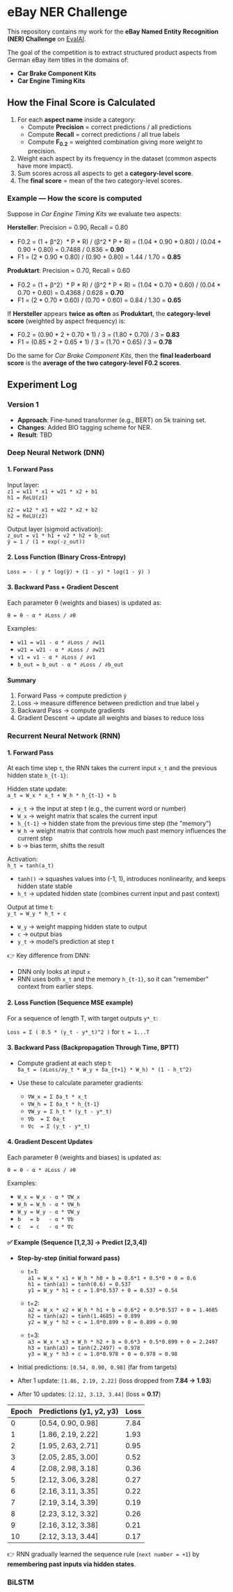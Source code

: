 # eBay NER Challenge

This repository contains my work for the **eBay Named Entity Recognition (NER) Challenge** on [EvalAI](https://eval.ai/web/challenges/challenge-page/2508/overview).

The goal of the competition is to extract structured product aspects from German eBay item titles in the domains of:
- **Car Brake Component Kits**  
- **Car Engine Timing Kits**

## How the Final Score is Calculated
1. For each **aspect name** inside a category:
   - Compute **Precision** = correct predictions / all predictions  
   - Compute **Recall** = correct predictions / all true labels  
   - Compute **F<sub>0.2</sub>** = weighted combination giving more weight to precision.
2. Weight each aspect by its frequency in the dataset (common aspects have more impact).  
3. Sum scores across all aspects to get a **category-level score**.  
4. The **final score** = mean of the two category-level scores.

### Example — How the score is computed

Suppose in *Car Engine Timing Kits* we evaluate two aspects:

**Hersteller**: Precision = 0.90, Recall = 0.80  
- F0.2 = (1 + β^2）* P * R) / (β^2 * P + R) = (1.04 * 0.90 * 0.80) / (0.04 * 0.90 + 0.80) = 0.7488 / 0.836 = **0.90**  
- F1 = (2 * 0.90 * 0.80) / (0.90 + 0.80) = 1.44 / 1.70 = **0.85**

**Produktart**: Precision = 0.70, Recall = 0.60  
- F0.2 = (1 + β^2）* P * R) / (β^2 * P + R) = (1.04 * 0.70 * 0.60) / (0.04 * 0.70 + 0.60) = 0.4368 / 0.628 = **0.70**  
- F1 = (2 * 0.70 * 0.60) / (0.70 + 0.60) = 0.84 / 1.30 = **0.65**

If **Hersteller** appears **twice as often** as **Produktart**, the **category-level score** (weighted by aspect frequency) is:

- F0.2 = (0.90 * 2 + 0.70 * 1) / 3 = (1.80 + 0.70) / 3 = **0.83**  
- F1 = (0.85 * 2 + 0.65 * 1) / 3 = (1.70 + 0.65) / 3 = **0.78**

Do the same for *Car Brake Component Kits*, then the **final leaderboard score** is the **average of the two category-level F0.2 scores**.

## Experiment Log

### Version 1
- **Approach**: Fine-tuned transformer (e.g., BERT) on 5k training set.  
- **Changes**: Added BIO tagging scheme for NER.  
- **Result**: TBD  

### Deep Neural Network (DNN)

#### 1. Forward Pass  
Input layer:  
`z1 = w11 * x1 + w21 * x2 + b1`  
`h1 = ReLU(z1)`  

`z2 = w12 * x1 + w22 * x2 + b2`  
`h2 = ReLU(z2)`  

Output layer (sigmoid activation):  
`z_out = v1 * h1 + v2 * h2 + b_out`  
`ŷ = 1 / (1 + exp(-z_out))`  

#### 2. Loss Function (Binary Cross-Entropy)  
`Loss = - ( y * log(ŷ) + (1 - y) * log(1 - ŷ) )`  

#### 3. Backward Pass + Gradient Descent  
Each parameter θ (weights and biases) is updated as:  

`θ = θ - α * ∂Loss / ∂θ`  

Examples:  
- `w11 = w11 - α * ∂Loss / ∂w11`  
- `w21 = w21 - α * ∂Loss / ∂w21`  
- `v1 = v1 - α * ∂Loss / ∂v1`  
- `b_out = b_out - α * ∂Loss / ∂b_out`  

####  Summary
1. Forward Pass → compute prediction `ŷ`  
2. Loss → measure difference between prediction and true label `y`  
3. Backward Pass → compute gradients  
4. Gradient Descent → update all weights and biases to reduce loss  

### Recurrent Neural Network (RNN)

#### 1. Forward Pass  
At each time step `t`, the RNN takes the current input `x_t` and the previous hidden state `h_{t-1}`:  

Hidden state update:  
`a_t = W_x * x_t + W_h * h_{t-1} + b`  

- `x_t` → the input at step t (e.g., the current word or number)  
- `W_x` → weight matrix that scales the current input  
- `h_{t-1}` → hidden state from the previous time step (the "memory")  
- `W_h` → weight matrix that controls how much past memory influences the current step  
- `b` → bias term, shifts the result  

Activation:  
`h_t = tanh(a_t)`  

- `tanh()` → squashes values into (-1, 1), introduces nonlinearity, and keeps hidden state stable  
- `h_t` → updated hidden state (combines current input and past context)  

Output at time t:  
`y_t = W_y * h_t + c`  

- `W_y` → weight mapping hidden state to output  
- `c` → output bias  
- `y_t` → model’s prediction at step t  

👉 Key difference from DNN:  
- DNN only looks at input `x`  
- RNN uses both `x_t` and the memory `h_{t-1}`, so it can "remember" context from earlier steps.  

#### 2. Loss Function (Sequence MSE example)  
For a sequence of length T, with target outputs `y*_t`:  

`Loss = Σ ( 0.5 * (y_t - y*_t)^2 )` for `t = 1...T`

#### 3. Backward Pass (Backpropagation Through Time, BPTT)  
- Compute gradient at each step t:  
  `δa_t = (∂Loss/∂y_t * W_y + δa_{t+1} * W_h) * (1 - h_t^2)`  

- Use these to calculate parameter gradients:  
  - `∇W_x = Σ δa_t * x_t`  
  - `∇W_h = Σ δa_t * h_{t-1}`  
  - `∇W_y = Σ h_t * (y_t - y*_t)`  
  - `∇b  = Σ δa_t`  
  - `∇c  = Σ (y_t - y*_t)`  

#### 4. Gradient Descent Updates  
Each parameter θ (weights and biases) is updated as:  

`θ = θ - α * ∂Loss / ∂θ`  

Examples:  
- `W_x = W_x - α * ∇W_x`  
- `W_h = W_h - α * ∇W_h`  
- `W_y = W_y - α * ∇W_y`  
- `b   = b   - α * ∇b`  
- `c   = c   - α * ∇c`  

#### ✅ Example (Sequence [1,2,3] → Predict [2,3,4])  

- **Step-by-step (initial forward pass)**  

  - t=1:  
    `a1 = W_x * x1 + W_h * h0 + b = 0.6*1 + 0.5*0 + 0 = 0.6`  
    `h1 = tanh(a1) = tanh(0.6) ≈ 0.537`  
    `y1 = W_y * h1 + c = 1.0*0.537 + 0 = 0.537 ≈ 0.54`  

  - t=2:  
    `a2 = W_x * x2 + W_h * h1 + b = 0.6*2 + 0.5*0.537 + 0 = 1.4685`  
    `h2 = tanh(a2) = tanh(1.4685) ≈ 0.899`  
    `y2 = W_y * h2 + c = 1.0*0.899 + 0 = 0.899 ≈ 0.90`  

  - t=3:  
    `a3 = W_x * x3 + W_h * h2 + b = 0.6*3 + 0.5*0.899 + 0 = 2.2497`  
    `h3 = tanh(a3) = tanh(2.2497) ≈ 0.978`  
    `y3 = W_y * h3 + c = 1.0*0.978 + 0 = 0.978 ≈ 0.98`  

- Initial predictions: `[0.54, 0.90, 0.98]` (far from targets)  
- After 1 update: `[1.86, 2.19, 2.22]` (loss dropped from **7.84 → 1.93**)  
- After 10 updates: `[2.12, 3.13, 3.44]` (loss ≈ **0.17**)  

| Epoch | Predictions (y1, y2, y3)      | Loss   |
|-------|-------------------------------|--------|
| 0     | [0.54, 0.90, 0.98]            | 7.84   |
| 1     | [1.86, 2.19, 2.22]            | 1.93   |
| 2     | [1.95, 2.63, 2.71]            | 0.95   |
| 3     | [2.05, 2.85, 3.00]            | 0.52   |
| 4     | [2.08, 2.98, 3.18]            | 0.36   |
| 5     | [2.12, 3.06, 3.28]            | 0.27   |
| 6     | [2.16, 3.11, 3.35]            | 0.22   |
| 7     | [2.19, 3.14, 3.39]            | 0.19   |
| 8     | [2.23, 3.12, 3.32]            | 0.26   |
| 9     | [2.16, 3.12, 3.38]            | 0.21   |
| 10    | [2.12, 3.13, 3.44]            | 0.17   |

👉 RNN gradually learned the sequence rule (`next number = +1`) by **remembering past inputs via hidden states**.

### BiLSTM